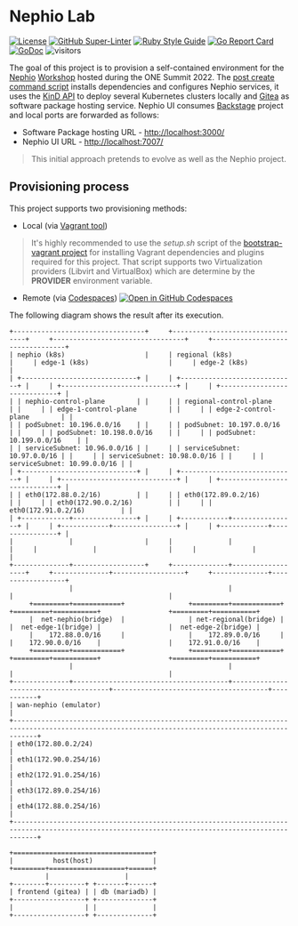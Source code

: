 # Nephio Lab
<!-- markdown-link-check-disable-next-line -->
[![License](https://img.shields.io/badge/License-Apache%202.0-blue.svg)](https://opensource.org/licenses/Apache-2.0)
[![GitHub Super-Linter](https://github.com/electrocucaracha/nephio-lab/workflows/Lint%20Code%20Base/badge.svg)](https://github.com/marketplace/actions/super-linter)
[![Ruby Style Guide](https://img.shields.io/badge/code_style-rubocop-brightgreen.svg)](https://github.com/rubocop/rubocop)
[![Go Report Card](https://goreportcard.com/badge/github.com/electrocucaracha/nephio-lab)](https://goreportcard.com/report/github.com/electrocucaracha/nephio-lab)
[![GoDoc](https://godoc.org/github.com/electrocucaracha/nephio-lab?status.svg)](https://godoc.org/github.com/electrocucaracha/nephio-lab)
![visitors](https://visitor-badge.glitch.me/badge?page_id=electrocucaracha.nephio-lab)

The goal of this project is to provision a self-contained environment for the
[Nephio][1] [Workshop][2] hosted during the ONE Summit 2022. The
[post create command script](./scripts/postCreateCommand.sh) installs
dependencies and configures Nephio services, it uses the [KinD API][3] to
deploy several Kubernetes clusters locally and [Gitea][4] as software package
hosting service. Nephio UI consumes [Backstage][5] project and local ports are
forwarded as follows:

<!-- markdown-link-check-disable -->
* Software Package hosting URL - <http://localhost:3000/>
* Nephio UI URL - <http://localhost:7007/>
<!-- markdown-link-check-enable -->

> This initial approach pretends to evolve as well as the Nephio project.

## Provisioning process

This project supports two provisioning methods:

* Local (via [Vagrant tool][6])
> It's highly recommended to use the  *setup.sh* script of the
[bootstrap-vagrant project][7] for installing Vagrant dependencies and plugins
required for this project. That script supports two Virtualization providers
(Libvirt and VirtualBox) which are determine by the **PROVIDER** environment
variable.

* Remote (via [Codespaces][8])
[![Open in GitHub Codespaces](https://github.com/codespaces/badge.svg)](https://github.com/codespaces/new?hide_repo_select=true&ref=master&repo=538643510)

The following diagram shows the result after its execution.

```text
+---------------------------------+     +---------------------------------+     +---------------------------------+     +---------------------------------+
| nephio (k8s)                    |     | regional (k8s)                  |     | edge-1 (k8s)                    |     | edge-2 (k8s)                    |
| +-----------------------------+ |     | +-----------------------------+ |     | +-----------------------------+ |     | +-----------------------------+ |
| | nephio-control-plane        | |     | | regional-control-plane      | |     | | edge-1-control-plane        | |     | | edge-2-control-plane        | |
| | podSubnet: 10.196.0.0/16    | |     | | podSubnet: 10.197.0.0/16    | |     | | podSubnet: 10.198.0.0/16    | |     | | podSubnet: 10.199.0.0/16    | |
| | serviceSubnet: 10.96.0.0/16 | |     | | serviceSubnet: 10.97.0.0/16 | |     | | serviceSubnet: 10.98.0.0/16 | |     | | serviceSubnet: 10.99.0.0/16 | |
| +-----------------------------+ |     | +-----------------------------+ |     | +-----------------------------+ |     | +-----------------------------+ |
| | eth0(172.88.0.2/16)         | |     | | eth0(172.89.0.2/16)         | |     | | eth0(172.90.0.2/16)         | |     | | eth0(172.91.0.2/16)         | |
| +------------+----------------+ |     | +------------+----------------+ |     | +------------+----------------+ |     | +------------+----------------+ |
|              |                  |     |              |                  |     |              |                  |     |              |                  |
+--------------+------------------+     +--------------+------------------+     +--------------+------------------+     +--------------+------------------+
               |                                       |                                       |                                       |
     +=========+============+                +=========+============+                +=========+===========+                 +=========+===========+
     |  net-nephio(bridge)  |                | net-regional(bridge) |                |  net-edge-1(bridge) |                 |  net-edge-2(bridge) |
     |    172.88.0.0/16     |                |    172.89.0.0/16     |                |    172.90.0.0/16    |                 |    172.91.0.0/16    |
     +=========+============+                +=========+============+                +=========+===========+                 +=========+===========+
               |                                       |                                       |                                       |
+--------------+---------------------------------------+---------------------------------------+---------------------------------------+-----------+
| wan-nephio (emulator)                                                                                                                            |
+--------------------------------------------------------------------------------------------------------------------------------------------------+
| eth0(172.80.0.2/24)                                                                                                                              |
| eth1(172.90.0.254/16)                                                                                                                            |
| eth2(172.91.0.254/16)                                                                                                                            |
| eth3(172.89.0.254/16)                                                                                                                            |
| eth4(172.88.0.254/16)                                                                                                                            |
+--------------------------------------------------------------------------------------------------------------------------------------------------+

+===================================+
|          host(host)               |
+========+===================+======+
         |                   |
+--------+---------+ +-------+------+
| frontend (gitea) | | db (mariadb) |
+------------------+ +--------------+
|                  | |              |
+------------------+ +--------------+
```

[1]: https://nephio.org/
[2]: https://github.com/nephio-project/one-summit-22-workshop/
[3]: https://kind.sigs.k8s.io/
[4]: https://gitea.io/
[5]: https://backstage.io/
[6]: https://www.vagrantup.com/
[7]: https://github.com/electrocucaracha/bootstrap-vagrant
[8]: https://github.com/features/codespaces

